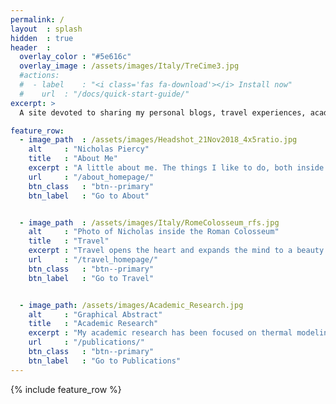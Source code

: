 ```yaml
---
permalink: /
layout	: splash
hidden	: true
header	:
  overlay_color	: "#5e616c"
  overlay_image	: /assets/images/Italy/TreCime3.jpg
  #actions:
  #  - label	: "<i class='fas fa-download'></i> Install now"
  #    url	: "/docs/quick-start-guide/"
excerpt: >
  A site devoted to sharing my personal blogs, travel experiences, academic research findings, and other fun tid-bits I've learned along the way.

feature_row:
  - image_path	: /assets/images/Headshot_21Nov2018_4x5ratio.jpg
    alt		: "Nicholas Piercy"
    title	: "About Me"
    excerpt	: "A little about me. The things I like to do, both inside and outisde of work."
    url		: "/about_homepage/"
    btn_class	: "btn--primary"
    btn_label	: "Go to About"


  - image_path	: /assets/images/Italy/RomeColosseum_rfs.jpg
    alt		: "Photo of Nicholas inside the Roman Colosseum"
    title	: "Travel"
    excerpt	: "Travel opens the heart and expands the mind to a beauty which is often indescribable. <br /> <br /> *\"... the cultural world is one country.\"* <br />  - David Hilbert"
    url		: "/travel_homepage/"
    btn_class	: "btn--primary"
    btn_label	: "Go to Travel"


  - image_path: /assets/images/Academic_Research.jpg
    alt		: "Graphical Abstract"
    title	: "Academic Research"
    excerpt	: "My academic research has been focused on thermal modeling for metal additive manufacturing (3D printing) using a novel computational approach."
    url		: "/publications/"
    btn_class	: "btn--primary"
    btn_label	: "Go to Publications"
---
```


{% include feature_row %}
